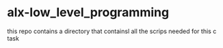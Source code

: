 # alx-low_level_programming
this repo contains a directory that containsl  all the
scrips needed for this c task
 

